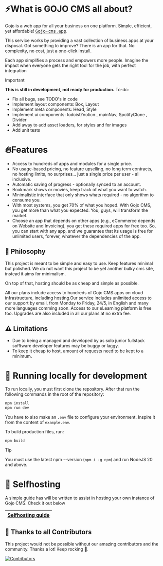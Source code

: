 
<!-- <p align="center"><img align="center" width="280" src="./.github/logo-dark.svg#gh-dark-mode-only"/></p>
<p align="center"><img align="center" width="280" src="./.github/logo-light.svg#gh-light-mode-only"/></p>
<p align="center">
  <img src="https://skillicons.dev/icons?i=react,vite,ts" />
  <br/>
  <a href="https://discord.movie-web.app"><kbd>🔵 discord</kbd></a> <a href="https://movie-web.app"><kbd>🟢 website</kbd></a>
</p>
<br/><br/> -->

# ⚡What is GOJO CMS all about?

Gojo is a web app for all your business on one platform.
Simple, efficient, yet affordable! <a href=""><kbd>Gojo-cms.app</kbd></a>.

This service works by providing a vast collection of business apps at your disposal.
Got something to improve? There is an app for that.
No complexity, no cost, just a one-click install.

Each app simplifies a process and empowers more people.
Imagine the impact when everyone gets the right tool for the job, with perfect integration

> [!IMPORTANT]
> **This is still in development, not ready for production.**
> To-do:
> - Fix all bugs, see TODO's in code
> - Implement layout components: Box, Layout
> - Implement meta components: Head, Style
> - Implement ui components: todoist?notion , mainNav, SpotifyClone , Divider
> - Add away to add asset loaders, for styles and for images
> - Add unit tests

# 🔥Features

- Access to hundreds of apps and modules for a single price.
- No usage-based pricing, no feature upselling, no long term contracts, no hosting limits, no surprises... just a single price per user - all inclusive.
- Automatic saving of progress - optionally synced to an account.
- Bookmark shows or movies, keep track of what you want to watch.
- Minimalistic interface that only shows whats required - no algorithm to consume you.
- With most systems, you get 70% of what you hoped. With Gojo CMS, you get more than what you expected. You, guys, will transform the market.
- Choose an app that depends on other apps (e.g., eCommerce depends on Website and Invoicing), you get these required apps for free too. So, you can start with any app, and we guarantee that its usage is free for unlimited users, forever, whatever the dependencies of the app.

## 🍄 Philosophy

This project is meant to be simple and easy to use. Keep features minimal but polished.
We do not want this project to be yet another bulky cms site, instead it aims for minimalism.

On top of that, hosting should be as cheap and simple as possible. 

All our plans include access to hundreds of Gojo CMS apps on cloud infrastructure, including hosting.Our service includes unlimited access to our support by email, from Monday to Friday, 24/5, in English and many more languages comming soon. Access to our eLearning platform is free too. Upgrades are also included in all our plans at no extra fee.

## ⚠️ Limitations

- Due to being a managed and developed by as solo junior fullstack sofftware developer features may be buggy or laggy.
- To keep it cheap to host, amount of requests need to be kept to a minimum.

# 🧬 Running locally for development

To run locally, you must first clone the repository. After that run the following commands in the root of the repository:
```bash
npm install
npm run dev
```

You have to also make an `.env` file to configure your environment. Inspire it from the content of `example.env`.

To build production files, run:
```bash
npm build
```

> [!TIP]
> You must use the latest npm --version (`npm i -g npm`) and run NodeJS 20 and above.

# 🥔 Selfhosting

A simple guide has will be written to assist in hosting your own instance of Gojo CMS. Check it out below

|[Selfhosting guide](https://linktosome.where)|
|---|

## 🤝 Thanks to all Contributors
This project would not be possible without our amazing contributors and the community. Thanks a lot! Keep rocking 🍻.

[![Contributors]()]()
